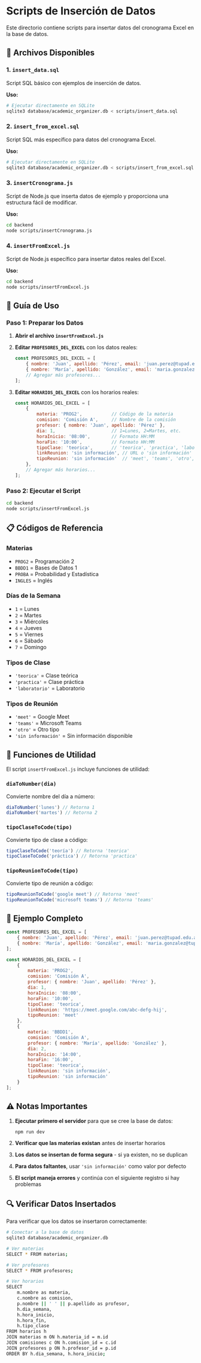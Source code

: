 # Scripts de Inserción de Datos

Este directorio contiene scripts para insertar datos del cronograma Excel en la base de datos.

## 📁 Archivos Disponibles

### 1. `insert_data.sql`
Script SQL básico con ejemplos de inserción de datos.

**Uso:**
```bash
# Ejecutar directamente en SQLite
sqlite3 database/academic_organizer.db < scripts/insert_data.sql
```

### 2. `insert_from_excel.sql`
Script SQL más específico para datos del cronograma Excel.

**Uso:**
```bash
# Ejecutar directamente en SQLite
sqlite3 database/academic_organizer.db < scripts/insert_from_excel.sql
```

### 3. `insertCronograma.js`
Script de Node.js que inserta datos de ejemplo y proporciona una estructura fácil de modificar.

**Uso:**
```bash
cd backend
node scripts/insertCronograma.js
```

### 4. `insertFromExcel.js`
Script de Node.js específico para insertar datos reales del Excel.

**Uso:**
```bash
cd backend
node scripts/insertFromExcel.js
```

## 🚀 Guía de Uso

### Paso 1: Preparar los Datos

1. **Abrir el archivo `insertFromExcel.js`**
2. **Editar `PROFESORES_DEL_EXCEL`** con los datos reales:
   ```javascript
   const PROFESORES_DEL_EXCEL = [
       { nombre: 'Juan', apellido: 'Pérez', email: 'juan.perez@tupad.edu.ar', telefono: 'sin información' },
       { nombre: 'María', apellido: 'González', email: 'maria.gonzalez@tupad.edu.ar', telefono: 'sin información' },
       // Agregar más profesores...
   ];
   ```

3. **Editar `HORARIOS_DEL_EXCEL`** con los horarios reales:
   ```javascript
   const HORARIOS_DEL_EXCEL = [
       {
           materia: 'PROG2',           // Código de la materia
           comision: 'Comisión A',     // Nombre de la comisión
           profesor: { nombre: 'Juan', apellido: 'Pérez' },
           dia: 1,                     // 1=Lunes, 2=Martes, etc.
           horaInicio: '08:00',        // Formato HH:MM
           horaFin: '10:00',           // Formato HH:MM
           tipoClase: 'teorica',       // 'teorica', 'practica', 'laboratorio'
           linkReunion: 'sin información', // URL o 'sin información'
           tipoReunion: 'sin información'  // 'meet', 'teams', 'otro', 'sin información'
       },
       // Agregar más horarios...
   ];
   ```

### Paso 2: Ejecutar el Script

```bash
cd backend
node scripts/insertFromExcel.js
```

## 📋 Códigos de Referencia

### Materias
- `PROG2` = Programación 2
- `BBDD1` = Bases de Datos 1
- `PROBA` = Probabilidad y Estadística
- `INGLES` = Inglés

### Días de la Semana
- `1` = Lunes
- `2` = Martes
- `3` = Miércoles
- `4` = Jueves
- `5` = Viernes
- `6` = Sábado
- `7` = Domingo

### Tipos de Clase
- `'teorica'` = Clase teórica
- `'practica'` = Clase práctica
- `'laboratorio'` = Laboratorio

### Tipos de Reunión
- `'meet'` = Google Meet
- `'teams'` = Microsoft Teams
- `'otro'` = Otro tipo
- `'sin información'` = Sin información disponible

## 🔧 Funciones de Utilidad

El script `insertFromExcel.js` incluye funciones de utilidad:

### `diaToNumber(dia)`
Convierte nombre del día a número:
```javascript
diaToNumber('lunes') // Retorna 1
diaToNumber('martes') // Retorna 2
```

### `tipoClaseToCode(tipo)`
Convierte tipo de clase a código:
```javascript
tipoClaseToCode('teoría') // Retorna 'teorica'
tipoClaseToCode('práctica') // Retorna 'practica'
```

### `tipoReunionToCode(tipo)`
Convierte tipo de reunión a código:
```javascript
tipoReunionToCode('google meet') // Retorna 'meet'
tipoReunionToCode('microsoft teams') // Retorna 'teams'
```

## 📝 Ejemplo Completo

```javascript
const PROFESORES_DEL_EXCEL = [
    { nombre: 'Juan', apellido: 'Pérez', email: 'juan.perez@tupad.edu.ar', telefono: 'sin información' },
    { nombre: 'María', apellido: 'González', email: 'maria.gonzalez@tupad.edu.ar', telefono: 'sin información' }
];

const HORARIOS_DEL_EXCEL = [
    {
        materia: 'PROG2',
        comision: 'Comisión A',
        profesor: { nombre: 'Juan', apellido: 'Pérez' },
        dia: 1,
        horaInicio: '08:00',
        horaFin: '10:00',
        tipoClase: 'teorica',
        linkReunion: 'https://meet.google.com/abc-defg-hij',
        tipoReunion: 'meet'
    },
    {
        materia: 'BBDD1',
        comision: 'Comisión A',
        profesor: { nombre: 'María', apellido: 'González' },
        dia: 2,
        horaInicio: '14:00',
        horaFin: '16:00',
        tipoClase: 'teorica',
        linkReunion: 'sin información',
        tipoReunion: 'sin información'
    }
];
```

## ⚠️ Notas Importantes

1. **Ejecutar primero el servidor** para que se cree la base de datos:
   ```bash
   npm run dev
   ```

2. **Verificar que las materias existan** antes de insertar horarios

3. **Los datos se insertan de forma segura** - si ya existen, no se duplican

4. **Para datos faltantes**, usar `'sin información'` como valor por defecto

5. **El script maneja errores** y continúa con el siguiente registro si hay problemas

## 🔍 Verificar Datos Insertados

Para verificar que los datos se insertaron correctamente:

```bash
# Conectar a la base de datos
sqlite3 database/academic_organizer.db

# Ver materias
SELECT * FROM materias;

# Ver profesores
SELECT * FROM profesores;

# Ver horarios
SELECT
    m.nombre as materia,
    c.nombre as comision,
    p.nombre || ' ' || p.apellido as profesor,
    h.dia_semana,
    h.hora_inicio,
    h.hora_fin,
    h.tipo_clase
FROM horarios h
JOIN materias m ON h.materia_id = m.id
JOIN comisiones c ON h.comision_id = c.id
JOIN profesores p ON h.profesor_id = p.id
ORDER BY h.dia_semana, h.hora_inicio;
```